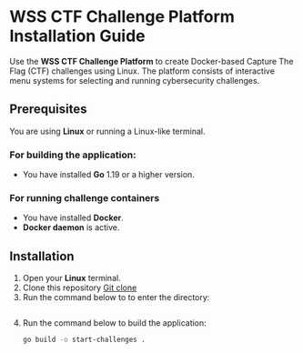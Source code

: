 # WSS CTF Challenge Platform Installation Guide
Use the **WSS CTF Challenge Platform** to create Docker-based Capture The Flag (CTF) challenges using Linux. The platform consists of interactive menu systems for selecting and running cybersecurity challenges.

## Prerequisites
You are using **Linux** or running a Linux-like terminal.
### For building the application: 
- You have installed  **Go** 1.19 or a higher version.
### For running challenge containers
- You have installed **Docker**. 
- **Docker daemon** is active.


## Installation

1. Open your **Linux** terminal.
2. Clone this repository [Git clone](https://github.com/jp-ag/wss-ctf.git 'Git clone')
3. Run the command below to to enter the directory:
   ```cd wss-ctf
   ```
4. Run the command below to build the application:
   ```bash
   go build -o start-challenges .
   ```
